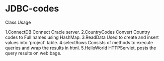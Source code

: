 # JDBC-codes


Class                     Usage

1.ConnectDB               Connect Oracle server.
2.CountryCodes            Convert Country codes to Full names using HashMap.
3.ReadData                Used to create and insert values into 'project' table.
4.selectRows              Consists of methods to execute queries and wrap the results in html.
5.HelloWorld              HTTPServlet, posts the query results on web bage.
